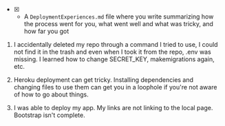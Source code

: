 * [x] - A `DeploymentExperiences.md` file where you write summarizing how the process went for you, what went well and what was tricky, and how far you got

1. I accidentally deleted my repo through a command I tried to use, I could not find it in the trash and even when I took it from the repo, .env was missing. I learned how to change SECRET_KEY, makemigrations again, etc.

2. Heroku deployment can get tricky. Installing dependencies and changing files to use them can get you in a loophole if you're not aware of how to go about things. 

3. I was able to deploy my app. My links are not linking to the local page. Bootstrap isn't complete.

